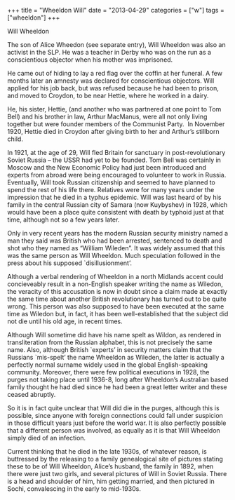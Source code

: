 +++
title = "Wheeldon Will"
date = "2013-04-29"
categories = ["w"]
tags = ["wheeldon"]
+++

Will Wheeldon

The son of Alice Wheedon (see separate entry), Will Wheeldon was also an activist in the SLP. He was a teacher in Derby who was on the run as a conscientious objector when his mother was imprisoned.

He came out of hiding to lay a red flag over the coffin at her funeral. A few months later an amnesty was declared for conscientious objectors. Will applied for his job back, but was refused because he had been to prison, and moved to Croydon, to be near Hettie, where he worked in a dairy.

He, his sister, Hettie, (and another who was partnered at one point to Tom Bell) and his brother in law, Arthur MacManus, were all not only living together but were founder members of the Communist Party.  In November 1920, Hettie died in Croydon after giving birth to her and Arthur’s stillborn child.

In 1921, at the age of 29, Will fled Britain for sanctuary in post-revolutionary Soviet Russia – the USSR had yet to be founded. Tom Bell was certainly in Moscow and the New Economic Policy had just been introduced and experts from abroad were being encouraged to volunteer to work in Russia. Eventually, Will took Russian citizenship and seemed to have planned to spend the rest of his life there. Relatives were for many years under the impression that he died in a typhus epidemic. Will was last heard of by his family in the central Russian city of Samara (now Kuybyshev) in 1928, which would have been a place quite consistent with death by typhoid just at that time, although not so a few years later.

Only in very recent years has the modern Russian security ministry named a man they said was British who had been arrested, sentenced to death and shot who they named as “William Wileden”. It was widely assumed that this was the same person as Will Wheeldon. Much speculation followed in the press about his supposed \`disillusionment’.

Although a verbal rendering of Wheeldon in a north Midlands accent could concieveably result in a non-English speaker writing the name as Wiledon, the veracity of this accusation is now in doubt since a claim made at exactly the same time about another British revolutionary has turned out to be quite wrong. This person was also supposed to have been executed at the same time as Wiledon but, in fact, it has been well-established that the subject did not die until his old age, in recent times.

Although Will sometime did have his name spelt as Wildon, as rendered in transliteration from the Russian alphabet, this is not precisely the same name. Also, although British \`experts’ in security matters claim that the Russians \`mis-spelt’ the name Wheeldon as Wileden, the latter is actually a perfectly normal surname widely used in the global English-speaking community. Moreover, there were few political executions in 1928, the purges not taking place until 1936-8, long after Wheeldon’s Australian based family thought he had died since he had been a great letter writer and these ceased abruptly.

So it is in fact quite unclear that Will did die in the purges, although this is possible, since anyone with foreign connections could fall under suspicion in those difficult years just before the world war. It is also perfectly possible that a different person was involved, as equally as it is that Will Wheeldon simply died of an infection.

Current thinking that he died in the late 1930s, of whatever reason, is buttressed by the releasing to a family genealogical site of pictures stating these to be of Will Wheeldon, Alice’s husband, the family in 1892, when there were just two girls, and several pictures of Will in Soviet Russia. There is a head and shoulder of him, him getting married, and then pictured in Sochi, convalescing in the early to mid-1930s.
